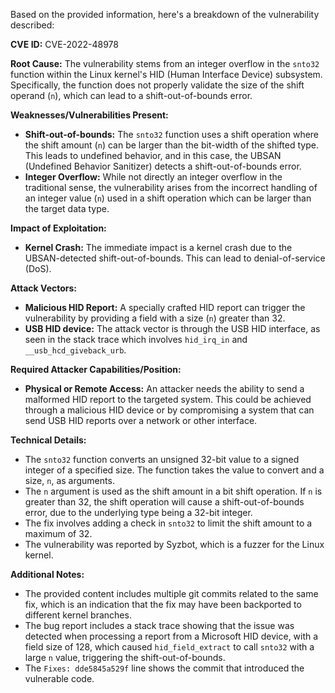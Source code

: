 Based on the provided information, here's a breakdown of the vulnerability described:

**CVE ID:** CVE-2022-48978

**Root Cause:**
The vulnerability stems from an integer overflow in the `snto32` function within the Linux kernel's HID (Human Interface Device) subsystem. Specifically, the function does not properly validate the size of the shift operand (`n`), which can lead to a shift-out-of-bounds error.

**Weaknesses/Vulnerabilities Present:**
- **Shift-out-of-bounds:** The `snto32` function uses a shift operation where the shift amount (`n`) can be larger than the bit-width of the shifted type. This leads to undefined behavior, and in this case, the UBSAN (Undefined Behavior Sanitizer) detects a shift-out-of-bounds error.
- **Integer Overflow:** While not directly an integer overflow in the traditional sense, the vulnerability arises from the incorrect handling of an integer value (`n`) used in a shift operation which can be larger than the target data type.

**Impact of Exploitation:**
- **Kernel Crash:** The immediate impact is a kernel crash due to the UBSAN-detected shift-out-of-bounds. This can lead to denial-of-service (DoS).

**Attack Vectors:**
- **Malicious HID Report:** A specially crafted HID report can trigger the vulnerability by providing a field with a size (`n`) greater than 32.
- **USB HID device:** The attack vector is through the USB HID interface, as seen in the stack trace which involves `hid_irq_in` and `__usb_hcd_giveback_urb`.

**Required Attacker Capabilities/Position:**
- **Physical or Remote Access:** An attacker needs the ability to send a malformed HID report to the targeted system. This could be achieved through a malicious HID device or by compromising a system that can send USB HID reports over a network or other interface.

**Technical Details:**
- The `snto32` function converts an unsigned 32-bit value to a signed integer of a specified size. The function takes the value to convert and a size, `n`,  as arguments.
- The `n` argument is used as the shift amount in a bit shift operation. If `n` is greater than 32, the shift operation will cause a shift-out-of-bounds error, due to the underlying type being a 32-bit integer.
- The fix involves adding a check in `snto32` to limit the shift amount to a maximum of 32.
- The vulnerability was reported by Syzbot, which is a fuzzer for the Linux kernel.

**Additional Notes:**
- The provided content includes multiple git commits related to the same fix, which is an indication that the fix may have been backported to different kernel branches.
- The bug report includes a stack trace showing that the issue was detected when processing a report from a Microsoft HID device, with a field size of 128, which caused `hid_field_extract` to call `snto32` with a large `n` value, triggering the shift-out-of-bounds.
- The `Fixes: dde5845a529f` line shows the commit that introduced the vulnerable code.